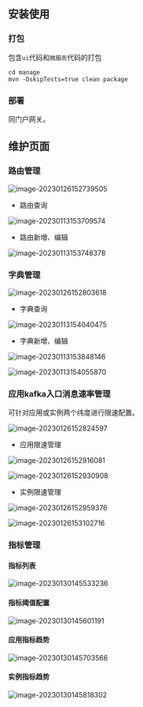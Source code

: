 ## 安装使用

### 打包

包含`ui`代码和`微服务`代码的打包

```shell
cd manage
mvn -DskipTests=true clean package
```



### 部署

同门户网关。



## 维护页面

### 路由管理

![image-20230126152739505](README/image/README/image-20230126152739505.png)

- 路由查询

![image-20230113153709574](README/image/README/image-20230113153709574.png)



- 路由新增、编辑

![image-20230113153748378](README/image/README/image-20230113153748378.png)



### 字典管理

![image-20230126152803618](README/image/README/image-20230126152803618.png)

- 字典查询

![image-20230113154040475](README/image/README/image-20230113154040475.png)



- 字典新增、编辑

![image-20230113153848146](README/image/README/image-20230113153848146.png)



![image-20230113154055870](README/image/README/image-20230113154055870.png)



### 应用kafka入口消息速率管理

可针对应用或实例两个纬度进行限速配置。

![image-20230126152824597](README/image/README/image-20230126152824597.png)

- 应用限速管理

![image-20230126152916081](README/image/README/image-20230126152916081.png)



![image-20230126152930908](README/image/README/image-20230126152930908.png)



- 实例限速管理

![image-20230126152959376](README/image/README/image-20230126152959376.png)



![image-20230126153102716](README/image/README/image-20230126153102716.png)



### 指标管理

#### 指标列表

![image-20230130145533236](README/image/README/image-20230130145533236.png)

#### 指标阈值配置

![image-20230130145601191](README/image/README/image-20230130145601191.png)



#### 应用指标趋势

![image-20230130145703566](README/image/README/image-20230130145703566.png)



#### 实例指标趋势

![image-20230130145818302](README/image/README/image-20230130145818302.png)

